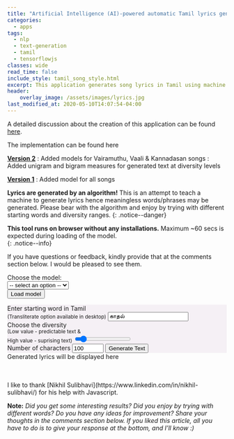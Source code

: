 ```yaml
---
title: "Artificial Intelligence (AI)-powered automatic Tamil lyrics generator"
categories:
  - apps
tags:
  - nlp
  - text-generation
  - tamil
  - tensorflowjs
classes: wide
read_time: false
include_style: tamil_song_style.html
excerpt: This application generates song lyrics in Tamil using machine learning model trained on 4142 Tamil songs.
header:
    overlay_image: /assets/images/lyrics.jpg
last_modified_at: 2020-05-10T14:07:54-04:00
---
```

A detailed discussion about the creation of this application can be found [here](https://cutt.ly/tamil-lyrics-blog).

The implementation can be found here

**[Version 2](https://cutt.ly/lyric-gen-git-v2)**
:   Added models for Vairamuthu, Vaali & Kannadasan songs
:   Added unigram and bigram measures for generated text at diversity levels

**[Version 1](https://cutt.ly/1t7RMno)**
:   Added model for all songs 

**Lyrics are generated by an algorithm!** This is an attempt to teach a machine to generate lyrics hence meaningless words/phrases may be generated.
Please bear with the algorithm and enjoy by trying with different starting words and diversity ranges.
{: .notice--danger}

**This tool runs on browser without any installations.** 
Maximum ~60 secs is expected during loading of the model.  
{: .notice--info}

If you have questions or feedback, kindly provide that at the comments section
below. I would be pleased to see them.


<div class="row">
    <div class="column side">
        <label for="cars">Choose the model:</label>
    </div>
    <div class="column side">
        <select required id="modelChoice">
            <option hidden disabled selected value> -- select an option -- </option>
            <option value="allSongs">All songs</option>
            <option value="vairamuthu">Vairamuthu songs</option>
            <option value="vaali">Vaali songs</option>
            <option value="kannadasan">Kannadasan songs</option>
        </select>
    </div>
    <div class="column side">
        <button class="btn btn--info" id="loadModelButt">Load model</button>
    </div>
    <div class="column side"><p id="modelLoadingOutput"></p></div>
</div>
<div class="row" >
  <div class="column side" style="background-color:#f5f0f5">
    <div>
        Enter starting word in Tamil <br> <small class="subMessages">(Transliterate option available in desktop)</small> 
        <!--<small id="transliterationInfo">(Type in english and give a space)</small>-->
        <input type="text" id="startText" value="காதல் " required><small id="valError" class="errorMsg"></small>
    </div>
    <div>
        Choose the diversity <span id="diversityValue"></span> <br>
        <small class="subMessages">(Low value - predictable text & <br> High value - suprising text)</small>
        <input type="range" id="diversitySlider" class="form-control-range" min="0.1" max="1" step="0.1" value="0.2">
    </div>
    <label for="quantity">Number of characters</label>
    <input type="number" id="quantity" name="quantity" min="50" max="5000" value="100">
    <button class="btn btn--info" id="genTextBut">Generate Text</button>
  </div>
  <div class="column middle output" >
    <div class="outputHeader">Generated lyrics will be displayed here</div>
    <p id="output"> </p>
  </div>
</div>
<script src="https://cdn.jsdelivr.net/npm/@tensorflow/tfjs@1.5.2/dist/tf.min.js"></script>
<script src="/assets/models/char_idx_converter.js"></script>
<script type="text/javascript" src="https://www.google.com/jsapi"></script>
<script src="/assets/js/util.js"></script>
<script>
    try{
        // Load the Google Transliterate API
        google.load("elements", "1", {
            packages: "transliteration"
        });
        function onLoad() {
            var options = {
                sourceLanguage:
                google.elements.transliteration.LanguageCode.ENGLISH,
                destinationLanguage:
                [google.elements.transliteration.LanguageCode.TAMIL],
                transliterationEnabled: true
            };
            // Create an instance on TransliterationControl with the required
            // options.
            var control =
                new google.elements.transliteration.TransliterationControl(options);
                // Enable transliteration in the textbox with id
                // 'transliterateTextarea'.
                control.makeTransliteratable(['startText']);
        }
        google.setOnLoadCallback(onLoad);        
    }
    catch(err){
        console.log(err)
        var element = document.getElementById("transliterationInfo");
                    element.parentNode.removeChild(element);
    }
</script>
<script>
    document.addEventListener("DOMContentLoaded", function(){
        document.getElementById('genTextBut')
                			.addEventListener('click', generateLyrics);
        document.getElementById('loadModelButt')
                			.addEventListener('click', loadModel);        
    });
    var slider = document.getElementById("diversitySlider");
    var output = document.getElementById("diversityValue");
    output.innerHTML = slider.value;
    slider.oninput = function() {
      output.innerHTML = this.value;
    }
    function setStatusMessage(msg, id) {
        document.getElementById(id).innerHTML = "<small>"+msg+"</small>";
    }
    function sleep(milliseconds) {
        var start = Date.now();
        while ((Date.now() - start) < milliseconds);
    }
    
</script>

<br>

 

<br>
I like to thank [Nikhil Sulibhavi](https://www.linkedin.com/in/nikhil-sulibhavi/) for his help with Javascript.


**Note:** *Did you get some interesting results? Did you enjoy by trying with different words? Do you have any ideas for improvement? Share your thoughts in the comments section below. If you liked this article, all you have to do is to give your response at the bottom, and I’ll know :)*